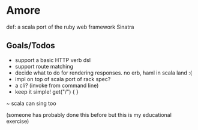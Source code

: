 # Amore
def: a scala port of the ruby web framework Sinatra

## Goals/Todos
  - support a basic HTTP verb dsl  
  - support route matching
  - decide what to do for rendering responses. no erb, haml in scala land :(
  - impl on top of scala port of rack spec?
  - a cli? (invoke from command line)
  - keep it simple! get("/") {  }
  
~ scala can sing too

(someone has probably done this before but this is my educational exercise)